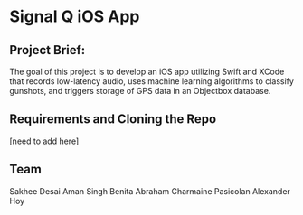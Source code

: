 # Signal Q iOS App 

## Project Brief: 
The goal of this project is to develop an iOS app utilizing Swift and XCode that records low-latency audio, uses machine learning algorithms to classify gunshots, and triggers storage of GPS data in an Objectbox database. 


## Requirements and Cloning the Repo 
[need to add here]

## Team

Sakhee Desai
Aman Singh
Benita Abraham
Charmaine Pasicolan
Alexander Hoy 